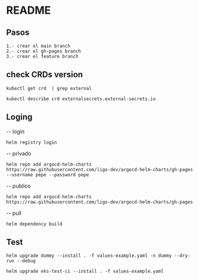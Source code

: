 # README

## Pasos

	1.- crear el main branch
	2.- crear el gh-pages branch
	3.- crear el feature branch

## check CRDs version

	kubectl get crd  | grep external

	kubectl describe crd externalsecrets.external-secrets.io

## Loging

-- login

	helm registry login  

-- privado

	helm repo add argocd-helm-charts https://raw.githubusercontent.com/ligo-dev/argocd-helm-charts/gh-pages --username pepe --password pepe  

-- publico

	helm repo add argocd-helm-charts https://raw.githubusercontent.com/ligo-dev/argocd-helm-charts/gh-pages  

-- pull

	helm dependency build  

## Test

	helm upgrade dummy --install . -f values-example.yaml -n dummy --dry-run --debug

	helm upgrade eks-test-ci --install . -f values-example.yaml